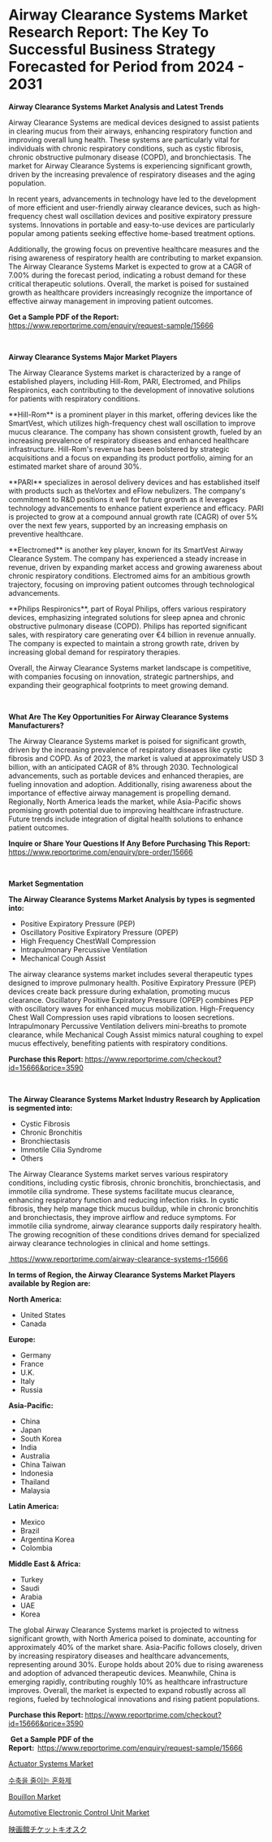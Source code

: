 <p><h1>Airway Clearance Systems Market Research Report: The Key To Successful Business Strategy Forecasted for Period from 2024 - 2031</h1></p><p><strong>Airway Clearance Systems Market Analysis and Latest Trends</strong></p>
<p><p>Airway Clearance Systems are medical devices designed to assist patients in clearing mucus from their airways, enhancing respiratory function and improving overall lung health. These systems are particularly vital for individuals with chronic respiratory conditions, such as cystic fibrosis, chronic obstructive pulmonary disease (COPD), and bronchiectasis. The market for Airway Clearance Systems is experiencing significant growth, driven by the increasing prevalence of respiratory diseases and the aging population.</p><p>In recent years, advancements in technology have led to the development of more efficient and user-friendly airway clearance devices, such as high-frequency chest wall oscillation devices and positive expiratory pressure systems. Innovations in portable and easy-to-use devices are particularly popular among patients seeking effective home-based treatment options.</p><p>Additionally, the growing focus on preventive healthcare measures and the rising awareness of respiratory health are contributing to market expansion. The Airway Clearance Systems Market is expected to grow at a CAGR of 7.00% during the forecast period, indicating a robust demand for these critical therapeutic solutions. Overall, the market is poised for sustained growth as healthcare providers increasingly recognize the importance of effective airway management in improving patient outcomes.</p></p>
<p><strong>Get a Sample PDF of the Report:&nbsp;</strong> <a href="https://www.reportprime.com/enquiry/request-sample/15666">https://www.reportprime.com/enquiry/request-sample/15666</a></p>
<p>&nbsp;</p>
<p><strong>Airway Clearance Systems Major Market Players</strong></p>
<p><p>The Airway Clearance Systems market is characterized by a range of established players, including Hill-Rom, PARI, Electromed, and Philips Respironics, each contributing to the development of innovative solutions for patients with respiratory conditions.</p><p>**Hill-Rom** is a prominent player in this market, offering devices like the SmartVest, which utilizes high-frequency chest wall oscillation to improve mucus clearance. The company has shown consistent growth, fueled by an increasing prevalence of respiratory diseases and enhanced healthcare infrastructure. Hill-Rom's revenue has been bolstered by strategic acquisitions and a focus on expanding its product portfolio, aiming for an estimated market share of around 30%.</p><p>**PARI** specializes in aerosol delivery devices and has established itself with products such as theVortex and eFlow nebulizers. The company's commitment to R&D positions it well for future growth as it leverages technology advancements to enhance patient experience and efficacy. PARI is projected to grow at a compound annual growth rate (CAGR) of over 5% over the next few years, supported by an increasing emphasis on preventive healthcare.</p><p>**Electromed** is another key player, known for its SmartVest Airway Clearance System. The company has experienced a steady increase in revenue, driven by expanding market access and growing awareness about chronic respiratory conditions. Electromed aims for an ambitious growth trajectory, focusing on improving patient outcomes through technological advancements.</p><p>**Philips Respironics**, part of Royal Philips, offers various respiratory devices, emphasizing integrated solutions for sleep apnea and chronic obstructive pulmonary disease (COPD). Philips has reported significant sales, with respiratory care generating over €4 billion in revenue annually. The company is expected to maintain a strong growth rate, driven by increasing global demand for respiratory therapies.</p><p>Overall, the Airway Clearance Systems market landscape is competitive, with companies focusing on innovation, strategic partnerships, and expanding their geographical footprints to meet growing demand.</p></p>
<p>&nbsp;</p>
<p><strong>What Are The Key Opportunities For Airway Clearance Systems Manufacturers?</strong></p>
<p><p>The Airway Clearance Systems market is poised for significant growth, driven by the increasing prevalence of respiratory diseases like cystic fibrosis and COPD. As of 2023, the market is valued at approximately USD 3 billion, with an anticipated CAGR of 8% through 2030. Technological advancements, such as portable devices and enhanced therapies, are fueling innovation and adoption. Additionally, rising awareness about the importance of effective airway management is propelling demand. Regionally, North America leads the market, while Asia-Pacific shows promising growth potential due to improving healthcare infrastructure. Future trends include integration of digital health solutions to enhance patient outcomes.</p></p>
<p><strong>Inquire or Share Your Questions If Any Before Purchasing This Report:</strong> <a href="https://www.reportprime.com/enquiry/pre-order/15666">https://www.reportprime.com/enquiry/pre-order/15666</a></p>
<p>&nbsp;</p>
<p><strong>Market Segmentation</strong></p>
<p><strong>The Airway Clearance Systems Market Analysis by types is segmented into:</strong></p>
<p><ul><li>Positive Expiratory Pressure (PEP)</li><li>Oscillatory Positive Expiratory Pressure (OPEP)</li><li>High Frequency ChestWall Compression</li><li>Intrapulmonary Percussive Ventilation</li><li>Mechanical Cough Assist</li></ul></p>
<p><p>The airway clearance systems market includes several therapeutic types designed to improve pulmonary health. Positive Expiratory Pressure (PEP) devices create back pressure during exhalation, promoting mucus clearance. Oscillatory Positive Expiratory Pressure (OPEP) combines PEP with oscillatory waves for enhanced mucus mobilization. High-Frequency Chest Wall Compression uses rapid vibrations to loosen secretions. Intrapulmonary Percussive Ventilation delivers mini-breaths to promote clearance, while Mechanical Cough Assist mimics natural coughing to expel mucus effectively, benefiting patients with respiratory conditions.</p></p>
<p><strong>Purchase this Report:&nbsp;</strong><a href="https://www.reportprime.com/checkout?id=15666&price=3590">https://www.reportprime.com/checkout?id=15666&price=3590</a></p>
<p>&nbsp;</p>
<p><strong>The Airway Clearance Systems Market Industry Research by Application is segmented into:</strong></p>
<p><ul><li>Cystic Fibrosis</li><li>Chronic Bronchitis</li><li>Bronchiectasis</li><li>Immotile Cilia Syndrome</li><li>Others</li></ul></p>
<p><p>The Airway Clearance Systems market serves various respiratory conditions, including cystic fibrosis, chronic bronchitis, bronchiectasis, and immotile cilia syndrome. These systems facilitate mucus clearance, enhancing respiratory function and reducing infection risks. In cystic fibrosis, they help manage thick mucus buildup, while in chronic bronchitis and bronchiectasis, they improve airflow and reduce symptoms. For immotile cilia syndrome, airway clearance supports daily respiratory health. The growing recognition of these conditions drives demand for specialized airway clearance technologies in clinical and home settings.</p></p>
<p><a href="https://www.reportprime.com/airway-clearance-systems-r15666">&nbsp;https://www.reportprime.com/airway-clearance-systems-r15666</a></p>
<p><strong>In terms of Region, the Airway Clearance Systems Market Players available by Region are:</strong></p>
<p>
    <p> <strong> North America: </strong>
        <ul>
            <li>United States</li>
            <li>Canada</li>
        </ul>
        </p> 
    <p> <strong> Europe: </strong>
        <ul>
            <li>Germany</li>
            <li>France</li>
            <li>U.K.</li>
            <li>Italy</li>
            <li>Russia</li>
        </ul>
        </p> 
    <p> <strong> Asia-Pacific: </strong>
        <ul>
            <li>China</li>
            <li>Japan</li>
            <li>South Korea</li>
            <li>India</li>
            <li>Australia</li>
            <li>China Taiwan</li>
            <li>Indonesia</li>
            <li>Thailand</li>
            <li>Malaysia</li>
        </ul>
        </p> 
    <p> <strong> Latin America: </strong>
        <ul>
            <li>Mexico</li>
            <li>Brazil</li>
            <li>Argentina Korea</li>
            <li>Colombia</li>
        </ul>
        </p> 
    <p> <strong> Middle East & Africa: </strong>
        <ul>
            <li>Turkey</li>
            <li>Saudi</li>
            <li>Arabia</li>
            <li>UAE</li>
            <li>Korea</li>
        </ul>
    </p>
    </p>
<p><p>The global Airway Clearance Systems market is projected to witness significant growth, with North America poised to dominate, accounting for approximately 40% of the market share. Asia-Pacific follows closely, driven by increasing respiratory diseases and healthcare advancements, representing around 30%. Europe holds about 20% due to rising awareness and adoption of advanced therapeutic devices. Meanwhile, China is emerging rapidly, contributing roughly 10% as healthcare infrastructure improves. Overall, the market is expected to expand robustly across all regions, fueled by technological innovations and rising patient populations.</p></p>
<p><strong>Purchase this Report: </strong><a href="https://www.reportprime.com/checkout?id=15666&price=3590">https://www.reportprime.com/checkout?id=15666&price=3590</a></p>
<p>&nbsp;<strong>Get a Sample PDF of the Report:&nbsp;&nbsp;</strong><a href="https://www.reportprime.com/enquiry/request-sample/15666">https://www.reportprime.com/enquiry/request-sample/15666</a></p>
<p><strong></strong></p>
<p><p><a href="https://medium.com/@laurenhowell65/the-actuator-systems-market-is-anticipated-to-experience-significant-growth-with-a-projected-3fb18107656e">Actuator Systems Market</a></p><p><a href="https://medium.com/@daniamha96_85754/shrinkage-reducing-admixtures-market-%EC%9D%98-%EA%B8%80%EB%A1%9C%EB%B2%8C-%EC%8B%9C%EC%9E%A5-%EA%B0%9C%EC%9A%94%EB%8A%94-%EC%A0%84-%EC%84%B8%EA%B3%84-%EB%B0%8F-%EC%A3%BC%EC%9A%94-%EC%8B%9C%EC%9E%A5%EC%9D%98-%EC%82%B0%EC%97%85%EC%97%90-%EC%98%81%ED%96%A5%EC%9D%84-%EB%AF%B8%EC%B9%98%EB%8A%94-%EC%A3%BC%EC%9A%94-%ED%8A%B8%EB%A0%8C%EB%93%9C%EC%97%90-%EB%8C%80%ED%95%9C-%EB%8F%85%ED%8A%B9%ED%95%9C-%EA%B4%80%EC%A0%90%EC%9D%84-cdbb785307c9">수축을 줄이는 혼화제</a></p><p><a href="https://github.com/olyy49keyt/Market-Research-Report-List-1/blob/main/bouillon-market.md">Bouillon Market</a></p><p><a href="https://issuu.com/reportprime-2/docs/automotive-electronic-control-unit-_876d99525dad1d">Automotive Electronic Control Unit Market</a></p><p><a href="https://medium.com/@reyeshowell655/cinema-ticketing-kiosks-market-%E3%81%AF-%E3%82%B3%E3%82%B9%E3%83%88%E7%AE%A1%E7%90%86%E3%81%A8%E5%8A%B9%E7%8E%87%E5%90%91%E4%B8%8A%E3%82%92%E5%84%AA%E5%85%88%E3%81%97%E3%81%BE%E3%81%99-%E3%81%95%E3%82%89%E3%81%AB-%E5%A0%B1%E5%91%8A%E6%9B%B8%E3%81%AF%E5%B8%82%E5%A0%B4%E3%81%AE%E9%9C%80%E8%A6%81%E9%9D%A2%E3%81%A8%E4%BE%9B%E7%B5%A6%E9%9D%A2%E3%81%AE%E4%B8%A1%E6%96%B9%E3%82%92%E3%82%AB%E3%83%90%E3%83%BC%E3%81%97%E3%81%A6%E3%81%84%E3%81%BE%E3%81%99-cinema-2197a1056973">映画館チケットキオスク</a></p></p>